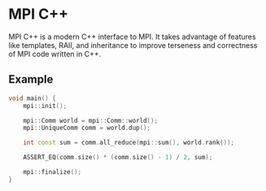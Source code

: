 # MPI C++
MPI C++ is a modern C++ interface to MPI. It takes advantage of features like
templates, RAII, and inheritance to improve terseness and correctness of MPI
code written in C++.

## Example
```c++
void main() {
    mpi::init();

    mpi::Comm world = mpi::Comm::world();
    mpi::UniqueComm comm = world.dup();

    int const sum = comm.all_reduce(mpi::sum(), world.rank());

    ASSERT_EQ(comm.size() * (comm.size() - 1) / 2, sum);

    mpi::finalize();
}
```